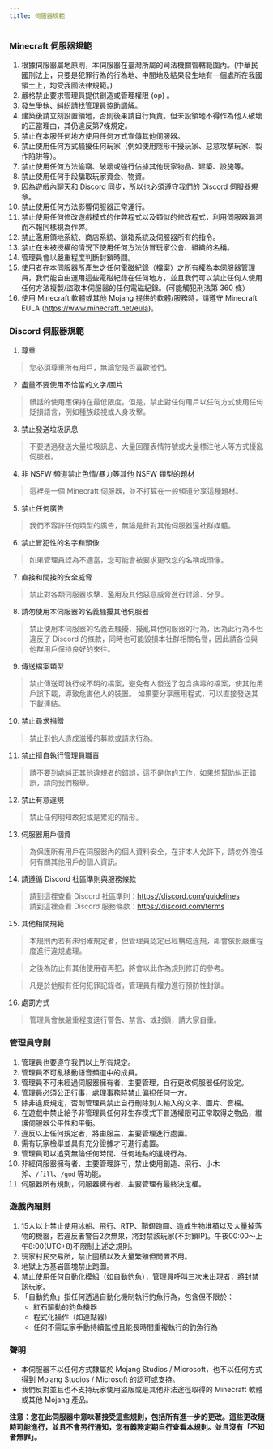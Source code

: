 ```yaml
---
title: 伺服器規範
---
```

### Minecraft 伺服器規範

1. 根據伺服器屬地原則，本伺服器在臺灣所屬的司法機關管轄範圍內。(中華民國刑法上，只要是犯罪行為的行為地、中間地及結果發生地有一個處所在我國領土上，均受我國法律規範。)  
2. 嚴格禁止要求管理員提供創造或管理權限 (op) 。  
3. 發生爭執、糾紛請找管理員協助調解。  
4. 建築後請立刻設置領地，否則後果請自行負責。但未設領地不得作為他人破壞的正當理由，其仍違反第7條規定。  
5. 禁止在本服任何地方使用任何方式宣傳其他伺服器。  
6. 禁止使用任何方式騷擾任何玩家（例如使用隱形干擾玩家、惡意攻擊玩家、製作陷阱等）。  
7. 禁止使用任何方法偷竊、破壞或強行佔據其他玩家物品、建築、設施等。  
8. 禁止使用任何手段騙取玩家資金、物資。  
9. 因為遊戲內聊天和 Discord 同步，所以也必須遵守我們的 Discord 伺服器規章。  
10. 禁止使用任何方法影響伺服器正常運行。  
11. 禁止使用任何修改遊戲模式的作弊程式以及類似的修改程式，利用伺服器漏洞而不報同樣視為作弊。  
12. 禁止濫用領地系統、商店系統、鎖箱系統及伺服器所有的指令。  
13. 禁止在未被授權的情況下使用任何方法仿冒玩家公會、組織的名稱。  
14. 管理員會以嚴重程度判斷封鎖時間。  
15. 使用者在本伺服器所產生之任何電磁紀錄（檔案）之所有權為本伺服器管理員，我們能自由運用這些電磁紀錄在任何地方，並且我們可以禁止任何人使用任何方法複製/盜取本伺服器的任何電磁紀錄。(可能觸犯刑法第 360 條）  
16. 使用 Minecraft 軟體或其他 Mojang 提供的軟體/服務時，請遵守 Minecraft EULA (<https://www.minecraft.net/eula>)。

### Discord 伺服器規範

1. 尊重
> 您必須尊重所有用戶，無論您是否喜歡他們。

2. 盡量不要使用不恰當的文字/圖片
>  髒話的使用應保持在最低限度。但是，禁止對任何用戶以任何方式使用任何貶損語言，例如種族歧視或人身攻擊。

3. 禁止發送垃圾訊息
>  不要透過發送大量垃圾訊息、大量回覆表情符號或大量標注他人等方式擾亂伺服器。

4. 非 NSFW 頻道禁止色情/暴力等其他 NSFW 類型的題材
>  這裡是一個 Minecraft 伺服器，並不打算在一般頻道分享這種題材。

5. 禁止任何廣告
>  我們不容許任何類型的廣告，無論是針對其他伺服器還社群媒體。

6. 禁止冒犯性的名字和頭像
>  如果管理員認為不適當，您可能會被要求更改您的名稱或頭像。

7. 直接和間接的安全威脅
>  禁止對各類伺服器攻擊、濫用及其他惡意威脅進行討論、分享。

8. 請勿使用本伺服器的名義騷擾其他伺服器
> 禁止使用本伺服器的名義去騷擾，擾亂其他伺服器的行為，因為此行為不但違反了 Discord 的條款，同時也可能毀損本社群相關名譽，因此請各位與他群用戶保持良好的來往。

9. 傳送檔案類型
> 禁止傳送可執行或不明的檔案，避免有人發送了包含病毒的檔案，使其他用戶誤下載，導致危害他人的裝置。
> 如果要分享應用程式，可以直接發送其下載連結。

10. 禁止尋求捐贈
> 禁止對他人造成滋擾的募款或請求行為。

11. 禁止擅自執行管理員職責
> 請不要到處糾正其他違規者的錯誤，這不是你的工作，如果想幫助糾正錯誤，請向我們檢舉。

12. 禁止有意違規
> 禁止任何明知故犯或是累犯的情形。

13. 伺服器用戶個資
>  為保護所有用戶在伺服器內的個人資料安全，在非本人允許下，請勿外洩任何有關其他用戶的個人資訊。

14. 請遵循 Discord 社區準則與服務條款
>  請到這裡查看 Discord 社區準則：<https://discord.com/guidelines>  
>  請到這裡查看 Discord 服務條款：<https://discord.com/terms>

15. 其他相關規範
> 本規則內若有未明確規定者，但管理員認定已經構成違規，即會依照嚴重程度進行違規處理。  

> 之後為防止有其他使用者再犯，將會以此作為規則修訂的參考。

> 凡是於他服有任何犯罪記錄者，管理員有權力進行預防性封鎖。

16. 處罰方式
> 管理員會依嚴重程度進行警告、禁言、或封鎖，請大家自重。

### 管理員守則

1. 管理員也要遵守我們以上所有規定。  
2. 管理員不可亂移動語音頻道中的成員。  
3. 管理員不可未經過伺服器擁有者、主要管理，自行更改伺服器任何設定。   
4. 管理員必須公正行事，處理事務時禁止偏袒任何一方。  
5. 除非違反規定，否則管理員禁止自行刪除別人輸入的文字、圖片、音檔。
6. 在遊戲中禁止給予非管理員任何非生存模式下普通權限可正常取得之物品，維護伺服器公平性和平衡。  
7. 違反以上任何規定者，將由服主、主要管理進行處置。  
8. 需有玩家檢舉並具有充分證據才可進行處置。  
9. 管理員可以追究無論任何時間、任何地點的違規行為。
10. 非經伺服器擁有者、主要管理許可，禁止使用創造、飛行、小木斧、`/fill`、`/god` 等功能。
11. 伺服器所有規則，伺服器擁有者、主要管理有最終決定權。

### 遊戲內細則
1. 15人以上禁止使用冰船、飛行、RTP、鞘翅跑圖、造成生物堆積以及大量掉落物的機器，若違反者警告2次無果，將封禁該玩家(不封鎖IP)。午夜00:00～上午8:00(UTC+8)不限制上述之規則。
2. 玩家村民交易所，禁止囤積以及大量繁殖但閒置不用。
3. 地獄上方基岩區塊禁止跑圖。
4. 禁止使用任何自動化模組（如自動釣魚），管理員呼叫三次未出現者，將封禁該玩家。
5. 「自動釣魚」指任何透過自動化機制執行釣魚行為，包含但不限於：  
     - 紅石驅動的釣魚機器  
     - 程式化操作（如連點器）  
     - 任何不需玩家手動持續監控且能長時間重複執行的釣魚行為


### 聲明

- 本伺服器不以任何方式隸屬於 Mojang Studios / Microsoft，也不以任何方式得到 Mojang Studios / Microsoft 的認可或支持。   
- 我們反對並且也不支持玩家使用盜版或是其他非法途徑取得的 Minecraft 軟體或其他 Mojang 產品。

**注意：您在此伺服器中意味著接受這些規則，包括所有進一步的更改。這些更改隨時可能進行，並且不會另行通知，您有義務定期自行查看本規則。並且沒有「不知者無罪」。**  